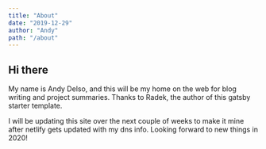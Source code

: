 ```yaml
---
title: "About"
date: "2019-12-29"
author: "Andy"
path: "/about"
---
```


## Hi there

My name is Andy Delso, and this will be my home on the web for blog writing and project summaries. Thanks to Radek, the author of this gatsby starter template.

I will be updating this site over the next couple of weeks to make it mine after netlify gets updated with my dns info. Looking forward to new things in 2020!
